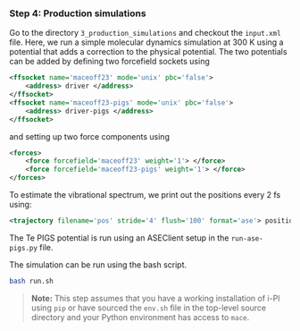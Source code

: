 ### Step 4: Production simulations

Go to the directory ```3_production_simulations``` and checkout the ```input.xml``` file. Here, we run a simple molecular dynamics simulation at 300 K using a potential that adds a correction to the physical potential. The two potentials can be added by defining two forcefield sockets using

```xml
<ffsocket name='maceoff23' mode='unix' pbc='false'>
    <address> driver </address>
</ffsocket>
<ffsocket name='maceoff23-pigs' mode='unix' pbc='false'>
    <address> driver-pigs </address>
</ffsocket>
```

and setting up two force components using

```xml
<forces>
    <force forcefield='maceoff23' weight='1'> </force>
    <force forcefield='maceoff23-pigs' weight='1'> </force>
</forces>
```

To estimate the vibrational spectrum, we print out the positions every 2 fs using:

```xml
<trajectory filename='pos' stride='4' flush='100' format='ase'> positions </trajectory>
```


The Te PIGS potential is run using an ASEClient setup in the ```run-ase-pigs.py``` file.

The simulation can be run using the bash script.

```bash
bash run.sh
```

> **Note:**
> This step assumes that you have a working installation of i-PI using `pip` or have sourced the `env.sh` file in the top-level source directory and your Python environment has access to ```mace```.
